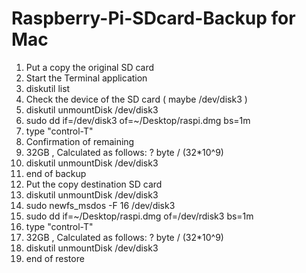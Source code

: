 # Raspberry-Pi-SDcard-Backup for Mac

1. Put a copy the original SD card
2. Start the Terminal application
3. diskutil list
4. Check the device of the SD card ( maybe /dev/disk3 )
5. diskutil unmountDisk /dev/disk3
6. sudo dd if=/dev/disk3 of=~/Desktop/raspi.dmg bs=1m
7. type "control-T"
8. Confirmation of remaining 
9. 32GB , Calculated as follows: ? byte / (32*10^9)
10. diskutil unmountDisk /dev/disk3
11. end of backup
12. Put the copy destination SD card
13. diskutil unmountDisk /dev/disk3
14. sudo newfs_msdos -F 16 /dev/disk3
15. sudo dd if=~/Desktop/raspi.dmg of=/dev/rdisk3 bs=1m
16. type "control-T"
17. 32GB , Calculated as follows: ? byte / (32*10^9)
18. diskutil unmountDisk /dev/disk3
19. end of restore

